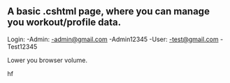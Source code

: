 ## A basic .cshtml page, where you can manage you workout/profile data.

Login: 
	-Admin: 
		-admin@gmail.com 
		-Admin12345 
	-User: 
		-test@gmail.com 
		-Test12345

Lower you browser volume.

hf
